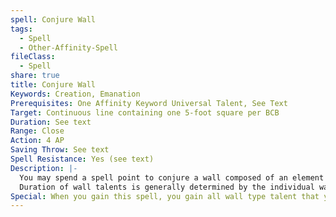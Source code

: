 ```yaml
---
spell: Conjure Wall
tags:
  - Spell
  - Other-Affinity-Spell
fileClass:
  - Spell
share: true
title: Conjure Wall
Keywords: Creation, Emanation
Prerequisites: One Affinity Keyword Universal Talent, See Text
Target: Continuous line containing one 5-foot square per BCB
Duration: See text
Range: Close
Action: 4 AP
Saving Throw: See text
Spell Resistance: Yes (see text)
Description: |-
  You may spend a spell point to conjure a wall composed of an element you possess an affinity for at a space within range. This wall may be as large as one 5-foot square per BCB, and each square must be placed adjacent to another section of wall in a continuous line. Additional effects, saving throws, and details are determined by the wall type talent applied to this spell when casting. Once the spell ends the wall dissipates leaving no material behind.
  Duration of wall talents is generally determined by the individual wall type talent. 
Special: When you gain this spell, you gain all wall type talent that you qualify for (if you do not qualify for any wall type talents you cannot select this spell). For the purposes of prepared casters this spell does not take a slot to prepare, but also cannot be used without a wall type talent prepared, wall type talents take up slots as normal.
---
```


